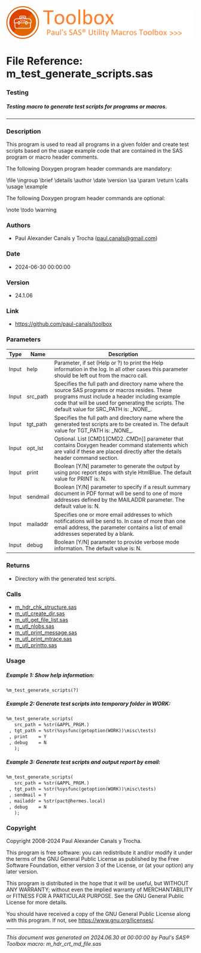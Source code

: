 ![../../misc/images/doc_banner.png](../../misc/images/doc_banner.png)
# 
# File Reference: m_test_generate_scripts.sas

### Testing

##### Testing macro to generate test scripts for programs or macros.

***

### Description
This program is used to read all programs in a given folder and create test scripts based on the usage example code that are contained in the SAS program or macro header comments.

 The following Doxygen program header commands are mandatory:

 \\file
 \\ingroup
 \\brief
 \\details
 \\author
 \\date
 \\version
 \\sa
 \\param
 \\return
 \\calls
 \\usage
 \\example

 The following Doxygen program header commands are optional:

 \\note
 \\todo
 \\warning



### Authors
* Paul Alexander Canals y Trocha (paul.canals@gmail.com)

### Date
* 2024-06-30 00:00:00

### Version
* 24.1.06

### Link
* https://github.com/paul-canals/toolbox

### Parameters
| Type | Name | Description |
| ---- | ---- | ----------- |
| Input | help | Parameter, if set (Help or ?) to print the Help information in the log. In all other cases this parameter should be left out from the macro call. |
| Input | src_path | Specifies the full path and directory name where the source SAS programs or macros resides. These programs must include a header including example code that will be used for generating the scripts. The default value for SRC_PATH is: \_NONE\_. |
| Input | tgt_path | Specifies the full path and directory name where the generated test scripts are to be created in. The default value for TGT_PATH is: \_NONE\_. |
| Input | opt_lst | Optional. List [CMD1[CMD2..CMDn]] parameter that contains Doxygen header command statements which are valid if these are placed directly after the details header command section. |
| Input | print | Boolean [Y/N] parameter to generate the output by using proc report steps with style HtmlBlue. The default value for PRINT is: N. |
| Input | sendmail | Boolean [Y/N] parameter to specify if a result summary document in PDF format will be send to one of more addresses defined by the MAILADDR parameter. The default value is: N. |
| Input | mailaddr | Specifies one or more email addresses to which notifications will be send to. In case of more than one email address, the parameter contains a list of email addresses seperated by a blank. |
| Input | debug | Boolean [Y/N] parameter to provide verbose mode information. The default value is: N. |

### Returns
* Directory with the generated test scripts.

### Calls
* [m_hdr_chk_structure.sas](m_hdr_chk_structure.md)
* [m_utl_create_dir.sas](m_utl_create_dir.md)
* [m_utl_get_file_list.sas](m_utl_get_file_list.md)
* [m_utl_nlobs.sas](m_utl_nlobs.md)
* [m_utl_print_message.sas](m_utl_print_message.md)
* [m_utl_print_mtrace.sas](m_utl_print_mtrace.md)
* [m_utl_printto.sas](m_utl_printto.md)

### Usage

##### Example 1: Show help information:
```sas
%m_test_generate_scripts(?)
```

##### Example 2: Generate test scripts into temporary folder in WORK:
```sas
%m_test_generate_scripts(
   src_path = %str(&APPL_PRGM.)
 , tgt_path = %str(%sysfunc(getoption(WORK))\misc\tests)
 , print    = Y
 , debug    = N
   );
```

##### Example 3: Generate test scripts and output report by email:
```sas
%m_test_generate_scripts(
   src_path = %str(&APPL_PRGM.)
 , tgt_path = %str(%sysfunc(getoption(WORK))\misc\tests)
 , sendmail = Y
 , mailaddr = %str(pact@hermes.local)
 , debug    = N
   );
```

### Copyright
Copyright 2008-2024 Paul Alexander Canals y Trocha. 
 
This program is free software: you can redistribute it and/or modify 
it under the terms of the GNU General Public License as published by 
the Free Software Foundation, either version 3 of the License, or 
(at your option) any later version. 
 
This program is distributed in the hope that it will be useful, 
but WITHOUT ANY WARRANTY; without even the implied warranty of 
MERCHANTABILITY or FITNESS FOR A PARTICULAR PURPOSE. See the 
GNU General Public License for more details. 
 
You should have received a copy of the GNU General Public License 
along with this program. If not, see <https://www.gnu.org/licenses/>. 


***
*This document was generated on 2024.06.30 at 00:00:00 by Paul's SAS&reg; Toolbox macro: m_hdr_crt_md_file.sas*

